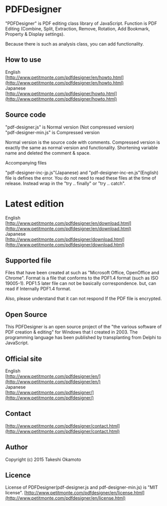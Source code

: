 # PDFDesigner
"PDFDesigner" is PDF editing class library of JavaScript. Function is PDF Editing (Combine, Split, Extraction, Remove, Rotation, Add Bookmark, Property &amp; Display settings).  
  
Because there is such as analysis class, you can add functionality.

## How to use 
English  
[http://www.petitmonte.com/pdfdesigner/en/howto.html](http://www.petitmonte.com/pdfdesigner/en/howto.html)  
Japanese  
[http://www.petitmonte.com/pdfdesigner/howto.html](http://www.petitmonte.com/pdfdesigner/howto.html)  

## Source code
"pdf-designer.js" is Normal version (Not compressed version)  
"pdf-designer-min.js"	 is Compressed version  

Normal version is the source code with comments. Compressed version is exactly the same as normal version and functionality. Shortening variable name and deleted the comment & space.
    
Accompanying files
  
"pdf-designer-inc-jp.js"(Japanese) and "pdf-designer-inc-en.js"(English) file is defines the error. You do not need to read these files at the time of release. Instead wrap in the "try .. finally" or "try .. catch".

# Latest edition
English  
[http://www.petitmonte.com/pdfdesigner/en/download.html](http://www.petitmonte.com/pdfdesigner/en/download.html)   
Japanese  
[http://www.petitmonte.com/pdfdesigner/download.html](http://www.petitmonte.com/pdfdesigner/download.html)   

## Supported file
Files that have been created at such as "Microsoft Office, OpenOffice and Chrome". Format is a file that conforms to the PDF1.4 format (such as ISO 19005-1). PDF1.5 later file can not be basically correspondence. but, can read if Internally PDF1.4 format.  
  
Also, please understand that it can not respond If the PDF file is encrypted.

## Open Source
This PDFDesigner is an open source project of the "the various software of PDF creation & editing" for Windows that I created in 2003. The programming language has been published by transplanting from Delphi to JavaScript.

## Official site
English  
[http://www.petitmonte.com/pdfdesigner/en/](http://www.petitmonte.com/pdfdesigner/en/)  
Japanese  
[http://www.petitmonte.com/pdfdesigner/](http://www.petitmonte.com/pdfdesigner/)

## Contact
[http://www.petitmonte.com/pdfdesigner/contact.html](http://www.petitmonte.com/pdfdesigner/contact.html)

## Author

Copyright (c) 2015 Takeshi Okamoto

## Licence
License of PDFDesigner(pdf-designer.js and pdf-designer-min.js) is "MIT license".
[http://www.petitmonte.com/pdfdesigner/en/license.html](http://www.petitmonte.com/pdfdesigner/en/license.html)
